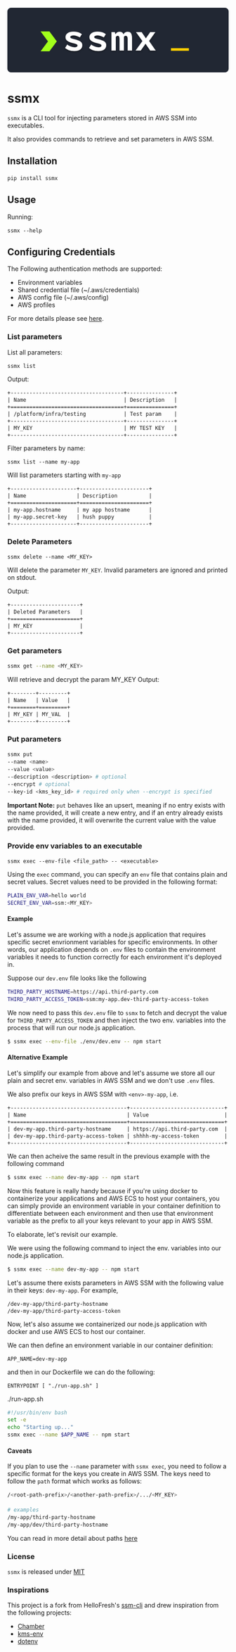 <p align="center">
    <img src="ssmx-logo.png">
</p>

# ssmx

`ssmx` is a CLI tool for injecting parameters stored in AWS SSM into executables.

It also provides commands to retrieve and set parameters in AWS SSM.

## Installation

```
pip install ssmx
```

## Usage

Running:

```
ssmx --help
```

## Configuring Credentials

The Following authentication methods are supported:

- Environment variables
- Shared credential file (~/.aws/credentials)
- AWS config file (~/.aws/config)
- AWS profiles

For more details please see [here](http://boto3.readthedocs.io/en/latest/guide/configuration.html).

### List parameters

List all parameters:

```
ssmx list
```

Output:

```
+------------------------------------+---------------+
| Name                               | Description   |
+====================================+===============+
| /platform/infra/testing            | Test param    |
+------------------------------------+---------------+
| MY_KEY                             | MY TEST KEY   |
+------------------------------------+---------------+
```

Filter parameters by name:

```
ssmx list --name my-app
```

Will list parameters starting with `my-app`

```
+---------------------+----------------------+
| Name                | Description          |
+=====================+======================+
| my-app.hostname     | my app hostname      |
| my-app.secret-key   | hush puppy           |
+---------------------+----------------------+
```

### Delete Parameters

```
ssmx delete --name <MY_KEY>
```

Will delete the parameter `MY_KEY`. Invalid parameters are ignored and printed on stdout.

Output:

```
+----------------------+
| Deleted Parameters   |
+======================+
| MY_KEY               |
+----------------------+
```

### Get parameters

```bash
ssmx get --name <MY_KEY>
```

Will retrieve and decrypt the param MY_KEY
Output:

```
+--------+---------+
| Name   | Value   |
+========+=========+
| MY_KEY | MY_VAL  |
+--------+---------+
```

### Put parameters

```bash
ssmx put
--name <name>
--value <value>
--description <description> # optional
--encrypt # optional
--key-id <kms_key_id> # required only when --encrypt is specified
```

**Important Note:** `put` behaves like an upsert, meaning if no entry exists with the name provided, it will create a new entry, and if an entry already exists with the name provided, it will overwrite the current value with the value provided.

### Provide env variables to an executable

```
ssmx exec --env-file <file_path> -- <executable>
```

Using the `exec` command, you can specify an `env` file that contains plain and secret values. Secret values need to be provided in the following format:

```bash
PLAIN_ENV_VAR=hello world
SECRET_ENV_VAR=ssm:<MY_KEY>
```

#### Example

Let's assume we are working with a node.js application that requires specific secret envrionment variables for specific environments. In other words, our application depends on `.env` files to contain the environment variables it needs to function correctly for each environment it's deployed in.

Suppose our `dev.env` file looks like the following

```bash
THIRD_PARTY_HOSTNAME=https://api.third-party.com
THIRD_PARTY_ACCESS_TOKEN=ssm:my-app.dev-third-party-access-token
```

We now need to pass this `dev.env` file to `ssmx` to fetch and decrypt the value for `THIRD_PARTY_ACCESS_TOKEN` and then inject the two env. variables into the process that will run our node.js application.

```bash
$ ssmx exec --env-file ./env/dev.env -- npm start
```

#### Alternative Example

Let's simplify our example from above and let's assume we store all our plain and secret env. variables in AWS SSM and we don't use `.env` files.

We also prefix our keys in AWS SSM with `<env>-my-app`, i.e.

```
+-------------------------------------+------------------------------+
| Name                                | Value                        |
+=====================================+==============================+
| dev-my-app.third-party-hostname     | https://api.third-party.com  |
| dev-my-app.third-party-access-token | shhhh-my-access-token        |
+-------------------------------------+------------------------------+
```

We can then acheive the same result in the previous example with the following command

```bash
$ ssmx exec --name dev-my-app -- npm start
```

Now this feature is really handy because if you're using docker to containerize your applications and AWS ECS to host your containers, you can simply provide an environment variable in your container definition to differentiate between each environment and then use that environment variable as the prefix to all your keys relevant to your app in AWS SSM.

To elaborate, let's revisit our example.

We were using the following command to inject the env. variables into our node.js application.

```bash
$ ssmx exec --name dev-my-app -- npm start
```

Let's assume there exists parameters in AWS SSM with the following value in their keys: `dev-my-app`. For example,

```
/dev-my-app/third-party-hostname
/dev-my-app/third-party-access-token
```

Now, let's also assume we containerized our node.js application with docker and use AWS ECS to host our container.

We can then define an environment variable in our container definition:

```
APP_NAME=dev-my-app
```

and then in our Dockerfile we can do the following:

```docker
ENTRYPOINT [ "./run-app.sh" ]
```

./run-app.sh

```bash
#!/usr/bin/env bash
set -e
echo "Starting up..."
ssmx exec --name $APP_NAME -- npm start
```

#### Caveats

If you plan to use the `--name` parameter with `ssmx exec`, you need to follow a specific format for the keys you create in AWS SSM. The keys need to follow the `path` format which works as follows:

```bash
/<root-path-prefix>/<another-path-prefix>/.../<MY_KEY>

# examples
/my-app/third-party-hostname
/my-app/dev/third-party-hostname
```

You can read in more detail about paths [here](https://docs.aws.amazon.com/systems-manager/latest/APIReference/API_GetParametersByPath.html#systemsmanager-GetParametersByPath-request-Path)

### License

`ssmx` is released under [MIT](./LICENSE)

### Inspirations

This project is a fork from HelloFresh's [ssm-cli](https://github.com/hellofresh/ssm-cli) and drew inspiration from the following projects:

- [Chamber](https://github.com/segmentio/chamber)
- [kms-env](https://github.com/ukayani/kms-env)
- [dotenv](https://github.com/theskumar/python-dotenv)
